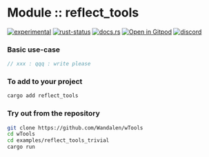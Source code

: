 # Module :: reflect_tools

<!--{ generate.module_header.start() }-->
 [![experimental](https://raster.shields.io/static/v1?label=&message=experimental&color=orange)](https://github.com/emersion/stability-badges#experimental) [![rust-status](https://github.com/Wandalen/wTools/actions/workflows/module_reflect_tools_push.yml/badge.svg)](https://github.com/Wandalen/wTools/actions/workflows/module_reflect_tools_push.yml) [![docs.rs](https://img.shields.io/docsrs/reflect_tools?color=e3e8f0&logo=docs.rs)](https://docs.rs/reflect_tools) [![Open in Gitpod](https://raster.shields.io/static/v1?label=try&message=online&color=eee&logo=gitpod&logoColor=eee)](https://gitpod.io/#RUN_PATH=.,SAMPLE_FILE=module%2Fcore%2Freflect_tools%2Fexamples%2Freflect_tools_trivial.rs,RUN_POSTFIX=--example%20reflect_tools_trivial/https://github.com/Wandalen/wTools) [![discord](https://img.shields.io/discord/872391416519737405?color=eee&logo=discord&logoColor=eee&label=ask)](https://discord.gg/m3YfbXpUUY)
<!--{ generate.module_header.end }-->

### Basic use-case

<!-- {{# generate.module{} #}} -->

```rust
// xxx : qqq : write please
```

### To add to your project

```sh
cargo add reflect_tools
```

### Try out from the repository

```sh
git clone https://github.com/Wandalen/wTools
cd wTools
cd examples/reflect_tools_trivial
cargo run
```
